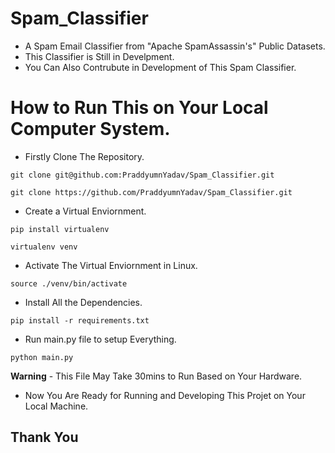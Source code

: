 # Spam_Classifier
- A Spam Email Classifier from "Apache SpamAssassin's" Public Datasets.
- This Classifier is Still in Develpment.
- You Can Also Contrubute in Development of This Spam Classifier.
# How to Run This on Your Local Computer System.
- Firstly Clone The Repository.
```
git clone git@github.com:PraddyumnYadav/Spam_Classifier.git
```
```
git clone https://github.com/PraddyumnYadav/Spam_Classifier.git
```
- Create a Virtual Enviornment.
```
pip install virtualenv
```
```
virtualenv venv
```
- Activate The Virtual Enviornment in Linux.
```
source ./venv/bin/activate
```
- Install All the Dependencies.
```
pip install -r requirements.txt
```
- Run main.py file to setup Everything.
```
python main.py
```
**Warning** - This File May Take 30mins to Run Based on Your Hardware.
- Now You Are Ready for Running and Developing This Projet on Your Local Machine.
## Thank You